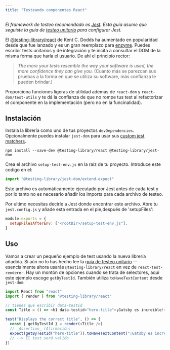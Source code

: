 ```yaml
---
title: "Testeando componentes React"
---
```


_El framework de testeo recomendado es [Jest](https://jestjs.io/). Esta guía asume que seguiste la guía de [testeo unitario](/docs/unit-testing) para configurar Jest._

El [@testing-library/react](https://github.com/testing-library/react-testing-library) de Kent C. Dodds ha aumentado en popularidad desde que fue lanzado y es un gran reemplazo para [enzyme](https://github.com/airbnb/enzyme). Puedes escribir tests unitarios y de integración y te incita a consultar el DOM de la misma forma que haría el usuario. De ahí el principio rector:

> _The more your tests resemble the way your software is used, the more confidence they can give you._ (Cuanto más se parezcan sus pruebas a la forma en que se utiliza su software, más confianza le pueden brindar.)

Proporciona funciones ligeras de utilidad además de `react-dom` y `react-dom/test-utils` y te dá la confianza de que no rompe tus test al refactorizar el componente en la implementación (pero no en la funcinalidad).  

## Instalación

Instala la librería como uno de tus proyectos `devDependencies`. Opcionalmente puedes instalar `jest-dom` para usar sus [custom jest matchers](https://github.com/testing-library/jest-dom#custom-matchers).

```shell
npm install --save-dev @testing-library/react @testing-library/jest-dom
```

Crea el archivo `setup-test-env.js` en la raíz de tu proyecto. Introduce este codigo en el:

```js:title=setup-test-env.js
import "@testing-library/jest-dom/extend-expect"
```

Este archivo es automáticamente ejecutado por Jest antes de cada test y por lo tanto no es necesario añadir los imports para cada archivo de testeo.

Por ultimo necesitas decirle a Jest donde encontrar este archivo. Abre tu `jest.config.js` y añade esta entrada en el pie,después de 'setupFiles':

```js:title=jest.config.js
module.exports = {
  setupFilesAfterEnv: ["<rootDir>/setup-test-env.js"],
}
```

## Uso

Vamos a crear un pequeño ejemplo de test usando la nueva librería añadida. Si aún no lo has hecho lee la [guía de testeo unitario](/docs/unit-testing) — esencialmente ahora usarás `@testing-library/react` en vez de `react-test-renderer`. Hay un montón de opciones cuando se trata de selectores, aquí este ejemplo escoge `getByTestId`. También utiliza `toHaveTextContent` desde `jest-dom`

```js
import React from "react"
import { render } from "@testing-library/react"

// tienes que escribir data-testid
const Title = () => <h1 data-testid="hero-title">¡Gatsby es increible!</h1>

test("Displays the correct title", () => {
  const { getByTestId } = render(<Title />)
  // _Assertion_ (Afirmación)
  expect(getByTestId("hero-title")).toHaveTextContent("¡Gatsby es increible!")
  // --> El test será valido
})
```
